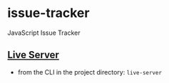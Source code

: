 # issue-tracker
JavaScript Issue Tracker

## [Live Server](https://www.npmjs.com/package/live-server)
- from the CLI in the project directory: `live-server`
